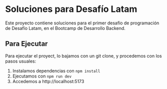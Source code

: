 # Soluciones para Desafío Latam

Este proyecto contiene soluciones para el primer desafío de programación de Desafío Latam, en el Bootcamp de Desarrollo Backend.

## Para Ejecutar

Para ejecutar el proyect, lo bajamos con un git clone, y procedemos con los pasos usuales:

1. Instalamos dependencias con `npm install`
2. Ejecutamos con `npm run dev`
3. Accedemos a http://localhost:5173
